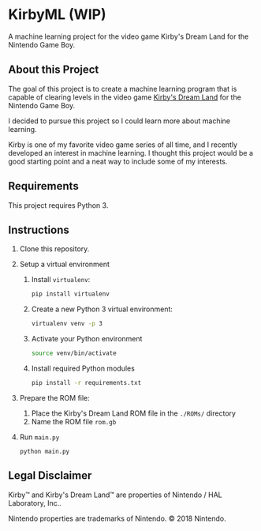 # KirbyML (WIP)
A machine learning project for the video game Kirby's Dream Land for the Nintendo Game Boy.

## About this Project
The goal of this project is to create a machine learning program that is capable of clearing levels in the video game [Kirby's Dream Land](https://en.wikipedia.org/wiki/Kirby%27s_Dream_Land) for the Nintendo Game Boy.

I decided to pursue this project so I could learn more about machine learning.

Kirby is one of my favorite video game series of all time, and I recently developed an interest in machine learning. I thought this project would be a good starting point and a neat way to include some of my interests. 

## Requirements

This project requires Python 3.

## Instructions

1. Clone this repository.
2. Setup a virtual environment
    1. Install `virtualenv`:
        ```bash
        pip install virtualenv
        ```

    2. Create a new Python 3 virtual environment:
        ```bash
        virtualenv venv -p 3
        ```

    3. Activate your Python environment
        ```bash
        source venv/bin/activate
        ```
        
    4. Install required Python modules
        ```bash
        pip install -r requirements.txt
        ```

3. Prepare the ROM file:
    1. Place the Kirby's Dream Land ROM file in the `./ROMs/` directory
    2. Name the ROM file `rom.gb`

4. Run `main.py`
    ```
    python main.py
    ```




## Legal Disclaimer
Kirby&trade; and Kirby's Dream Land&trade; are properties of Nintendo / HAL Laboratory, Inc.. 

Nintendo properties are trademarks of Nintendo. © 2018 Nintendo.
